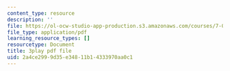 ```yaml
---
content_type: resource
description: ''
file: https://ol-ocw-studio-app-production.s3.amazonaws.com/courses/7-016-introductory-biology-fall-2018/2a4ce2999d35e34811b14333970aa0c1_EJ6Sjn1c04Y.pdf
file_type: application/pdf
learning_resource_types: []
resourcetype: Document
title: 3play pdf file
uid: 2a4ce299-9d35-e348-11b1-4333970aa0c1
---
```

